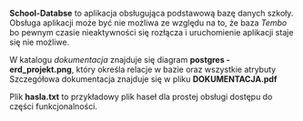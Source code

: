 **School-Databse** to aplikacja obsługująca podstawową bazę danych szkoły.
Obsługa aplikacji może być nie możliwa ze względu na to, że baza *Tembo* bo pewnym czasie nieaktywności się rozłącza i uruchomienie aplikacji staje się nie możliwe.

W katalogu *dokumentacja* znajduje się diagram **postgres - erd_projekt.png**, który określa relacje w bazie oraz wszystkie atrybuty
Szczegółowa dokumentacja znajduje się w pliku **DOKUMENTACJA.pdf**

Plik **hasla.txt** to przykładowy plik haseł dla prostej obsługi dostępu do części funkcjonalności.
